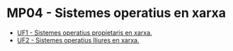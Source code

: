 # MP04 - Sistemes operatius en xarxa

- [UF1 - Sistemes operatius propietaris en xarxa.](uf1/readme.md)
- [UF2 - Sistemes operatius lliures en xarxa.](uf2/readme.md)
